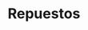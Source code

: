 ---
title: "Repuestos"
url: /ciudad-autonoma-de-buenos-aires/repuestos-gualeguaychu/
shop: piezas de automóviles
---